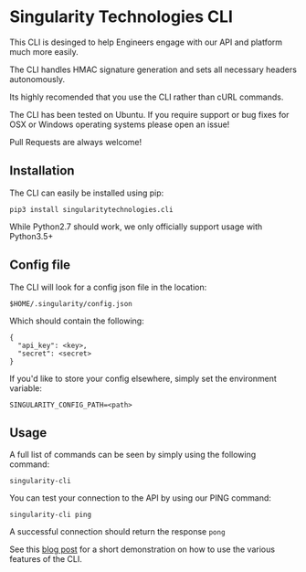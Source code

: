 # Singularity Technologies CLI

This CLI is desinged to help Engineers engage with our API and platform much
more easily.

The CLI handles HMAC signature generation and sets all necessary headers
autonomously.

Its highly recomended that you use the CLI rather than cURL commands.

The CLI has been tested on Ubuntu. If you require support or bug fixes for OSX
or Windows operating systems please open an issue!

Pull Requests are always welcome!

## Installation

The CLI can easily be installed using pip:

```
pip3 install singularitytechnologies.cli
```

While Python2.7 should work, we only officially support usage with Python3.5+

## Config file

The CLI will look for a config json file in the location:

```
$HOME/.singularity/config.json
```

Which should contain the following:

```
{
  "api_key": <key>,
  "secret": <secret>
}
```

If you'd like to store your config elsewhere, simply set the environment
variable:

```
SINGULARITY_CONFIG_PATH=<path>
```

## Usage

A full list of commands can be seen by simply using the following command:

```
singularity-cli
```

You can test your connection to the API by using our PING command:

```
singularity-cli ping
```

A successful connection should return the response `pong`

See this [blog post](https://www.singularity-technologies.io/blog) for a short demonstration on how to use the various
features of the CLI.

